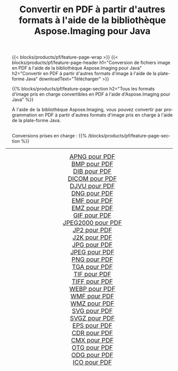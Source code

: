 ﻿---
title: Convertir en PDF à partir d'autres formats à l'aide de la bibliothèque Aspose.Imaging pour Java 
weight: 3920
url: /fr/java/conversion/to/pdf/ 
lang: fr
langdirlevel: 2
locales: zh-hans,ja,it,ru,de,es,fr,nl,id,lt,pl,pt,vi,tr,ko,zh-hant,ar,hi,th,sv,cs,uk,he
description: En utilisant Aspose.Imaging, vous pouvez convertir en PDF à partir d'autres formats en utilisant Java
---

{{< blocks/products/pf/feature-page-wrap >}}
{{< blocks/products/pf/feature-page-header h1="Conversion de fichiers image en PDF à l'aide de la bibliothèque Aspose.Imaging pour Java" h2="Convertir en PDF à partir d'autres formats d'image à l'aide de la plate-forme Java" downloadText="Télécharger" >}}


{{% blocks/products/pf/feature-page-section  h2="Tous les formats d'image pris en charge convertibles en PDF à l'aide d'Aspose.Imaging pour Java" %}}
<p align=justify>À l'aide de la bibliothèque Aspose.Imaging, vous pouvez convertir par programmation en PDF à partir d'autres formats d'image pris en charge à l'aide de la plate-forme Java.</p>
<br/>
Conversions prises en charge :
{{% /blocks/products/pf/feature-page-section %}}
<div class="container-fluid productfamilypage bg-gray">
    <div class="convertypes bg-gray agp-content section">
        <div class="container">
		<hr style="margin-left:-20px;"/>
		<div class="row other-converters" style="gap: 10px;font-size: 19px;text-align:center;">
		    <div class='col-md-2 other-converter remove-lp remove-rp'><a href="/imaging/fr/java/conversion/apng-to-pdf/" style="padding:15px;">APNG pour PDF</a></div>
<div class='col-md-2 other-converter remove-lp remove-rp'><a href="/imaging/fr/java/conversion/bmp-to-pdf/" style="padding:15px;">BMP pour PDF</a></div>
<div class='col-md-2 other-converter remove-lp remove-rp'><a href="/imaging/fr/java/conversion/dib-to-pdf/" style="padding:15px;">DIB pour PDF</a></div>
<div class='col-md-2 other-converter remove-lp remove-rp'><a href="/imaging/fr/java/conversion/dicom-to-pdf/" style="padding:15px;">DICOM pour PDF</a></div>
<div class='col-md-2 other-converter remove-lp remove-rp'><a href="/imaging/fr/java/conversion/djvu-to-pdf/" style="padding:15px;">DJVU pour PDF</a></div>
<div class='col-md-2 other-converter remove-lp remove-rp'><a href="/imaging/fr/java/conversion/dng-to-pdf/" style="padding:15px;">DNG pour PDF</a></div>
<div class='col-md-2 other-converter remove-lp remove-rp'><a href="/imaging/fr/java/conversion/emf-to-pdf/" style="padding:15px;">EMF pour PDF</a></div>
<div class='col-md-2 other-converter remove-lp remove-rp'><a href="/imaging/fr/java/conversion/emz-to-pdf/" style="padding:15px;">EMZ pour PDF</a></div>
<div class='col-md-2 other-converter remove-lp remove-rp'><a href="/imaging/fr/java/conversion/gif-to-pdf/" style="padding:15px;">GIF pour PDF</a></div>
<div class='col-md-2 other-converter remove-lp remove-rp'><a href="/imaging/fr/java/conversion/jpeg2000-to-pdf/" style="padding:15px;">JPEG2000 pour PDF</a></div>
<div class='col-md-2 other-converter remove-lp remove-rp'><a href="/imaging/fr/java/conversion/jp2-to-pdf/" style="padding:15px;">JP2 pour PDF</a></div>
<div class='col-md-2 other-converter remove-lp remove-rp'><a href="/imaging/fr/java/conversion/j2k-to-pdf/" style="padding:15px;">J2K pour PDF</a></div>
<div class='col-md-2 other-converter remove-lp remove-rp'><a href="/imaging/fr/java/conversion/jpg-to-pdf/" style="padding:15px;">JPG pour PDF</a></div>
<div class='col-md-2 other-converter remove-lp remove-rp'><a href="/imaging/fr/java/conversion/jpeg-to-pdf/" style="padding:15px;">JPEG pour PDF</a></div>
<div class='col-md-2 other-converter remove-lp remove-rp'><a href="/imaging/fr/java/conversion/png-to-pdf/" style="padding:15px;">PNG pour PDF</a></div>
<div class='col-md-2 other-converter remove-lp remove-rp'><a href="/imaging/fr/java/conversion/tga-to-pdf/" style="padding:15px;">TGA pour PDF</a></div>
<div class='col-md-2 other-converter remove-lp remove-rp'><a href="/imaging/fr/java/conversion/tif-to-pdf/" style="padding:15px;">TIF pour PDF</a></div>
<div class='col-md-2 other-converter remove-lp remove-rp'><a href="/imaging/fr/java/conversion/tiff-to-pdf/" style="padding:15px;">TIFF pour PDF</a></div>
<div class='col-md-2 other-converter remove-lp remove-rp'><a href="/imaging/fr/java/conversion/webp-to-pdf/" style="padding:15px;">WEBP pour PDF</a></div>
<div class='col-md-2 other-converter remove-lp remove-rp'><a href="/imaging/fr/java/conversion/wmf-to-pdf/" style="padding:15px;">WMF pour PDF</a></div>
<div class='col-md-2 other-converter remove-lp remove-rp'><a href="/imaging/fr/java/conversion/wmz-to-pdf/" style="padding:15px;">WMZ pour PDF</a></div>
<div class='col-md-2 other-converter remove-lp remove-rp'><a href="/imaging/fr/java/conversion/svg-to-pdf/" style="padding:15px;">SVG pour PDF</a></div>
<div class='col-md-2 other-converter remove-lp remove-rp'><a href="/imaging/fr/java/conversion/svgz-to-pdf/" style="padding:15px;">SVGZ pour PDF</a></div>
<div class='col-md-2 other-converter remove-lp remove-rp'><a href="/imaging/fr/java/conversion/eps-to-pdf/" style="padding:15px;">EPS pour PDF</a></div>
<div class='col-md-2 other-converter remove-lp remove-rp'><a href="/imaging/fr/java/conversion/cdr-to-pdf/" style="padding:15px;">CDR pour PDF</a></div>
<div class='col-md-2 other-converter remove-lp remove-rp'><a href="/imaging/fr/java/conversion/cmx-to-pdf/" style="padding:15px;">CMX pour PDF</a></div>
<div class='col-md-2 other-converter remove-lp remove-rp'><a href="/imaging/fr/java/conversion/otg-to-pdf/" style="padding:15px;">OTG pour PDF</a></div>
<div class='col-md-2 other-converter remove-lp remove-rp'><a href="/imaging/fr/java/conversion/odg-to-pdf/" style="padding:15px;">ODG pour PDF</a></div>
<div class='col-md-2 other-converter remove-lp remove-rp'><a href="/imaging/fr/java/conversion/ico-to-pdf/" style="padding:15px;">ICO pour PDF</a></div>
                </div>
        </div>
    </div>
</div>
<br/>

